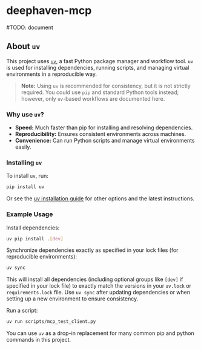 # deephaven-mcp

#TODO: document

## About `uv`

This project uses [`uv`](https://github.com/astral-sh/uv), a fast Python package manager and workflow tool. `uv` is used for installing dependencies, running scripts, and managing virtual environments in a reproducible way.

> **Note:** Using `uv` is recommended for consistency, but it is not strictly required. You could use `pip` and standard Python tools instead; however, only `uv`-based workflows are documented here.

### Why use `uv`?
- **Speed:** Much faster than pip for installing and resolving dependencies.
- **Reproducibility:** Ensures consistent environments across machines.
- **Convenience:** Can run Python scripts and manage virtual environments easily.

### Installing `uv`
To install `uv`, run:
```sh
pip install uv
```

Or see the [uv installation guide](https://github.com/astral-sh/uv#installation) for other options and the latest instructions.

### Example Usage
Install dependencies:
```sh
uv pip install .[dev]
```

Synchronize dependencies exactly as specified in your lock files (for reproducible environments):
```sh
uv sync
```
This will install all dependencies (including optional groups like `[dev]` if specified in your lock file) to exactly match the versions in your `uv.lock` or `requirements.lock` file. Use `uv sync` after updating dependencies or when setting up a new environment to ensure consistency.

Run a script:
```sh
uv run scripts/mcp_test_client.py
```

You can use `uv` as a drop-in replacement for many common pip and python commands in this project.

